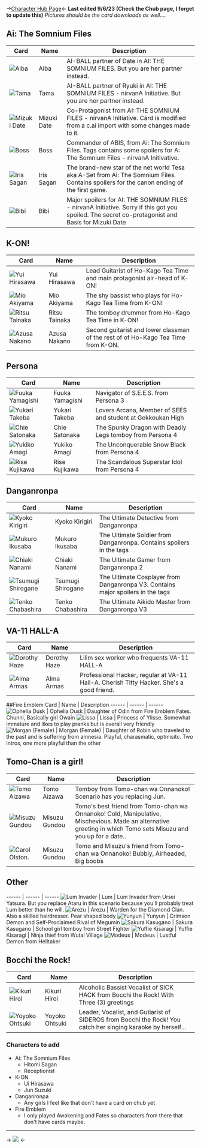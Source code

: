 ->[Character Hub Page](https://www.chub.ai/users/ritsubestgirl)<- 
**Last edited 9/6/23 (Check the Chub page, I forget to update this)**
*Pictures should be the card downloads as well....*

## Ai: The Somnium Files
Card | Name | Description 
------ | ------ | ------ 
 ![Aiba](https://files.catbox.moe/xdnx84.png)   | Aiba | AI-BALL partner of Date in AI: THE SOMNIUM FILES. But you are her partner instead.
 ![Tama](https://files.catbox.moe/jq8r8j.png)   | Tama | AI-BALL partner of Ryuki in AI: THE SOMNIUM FILES - nirvanA Initiative. But you are her partner instead.
 ![Mizuki Date](https://files.catbox.moe/poq17x.png)  | Mizuki Date | Co-Protagonist from AI: THE SOMNIUM FILES - nirvanA Initiative. Card is modified from a c.ai import with some changes made to it. 
 ![Boss](https://files.catbox.moe/ydfi6x.png)  | Boss | Commander of ABIS, from Ai: The Somnium Files. Tags contains some spoilers for A: The Somnium Files - nirvanA Initivative. 
 ![Iris Sagan](https://files.catbox.moe/jv0saw.png) | Iris Sagan | The brand-new star of the net world Tesa aka A-Set from Ai: The Somnium Files. Contains spoilers for the canon ending of the first game. 
 ![Bibi](https://files.catbox.moe/x7g9hy.png)  | Bibi | Major spoilers for AI: THE SOMNIUM FILES - nirvanA Initiative. Sorry if this got you spoiled. The secret co-protagonist and Basis for Mizuki Date

## K-ON!
Card | Name | Description 
------ | ------ | ------ 
 ![Yui Hirasawa](https://files.catbox.moe/g9ja09.png)    | Yui Hirasawa | Lead Guitarist of Ho-Kago Tea Time and main protagonist air-head of K-ON!
 ![Mio Akiyama](https://files.catbox.moe/5odqos.png)  | Mio Akiyama | The shy bassist who plays for Ho-Kago Tea Time from K-ON!
 ![Ritsu Tainaka](https://files.catbox.moe/r9zm0x.png)   | Ritsu Tainaka | The tomboy drummer from Ho-Kago Tea Time in K-ON!
 ![Azusa Nakano](https://files.catbox.moe/nlozjs.png)   | Azusa Nakano | Second guitarist and lower classman of the rest of of Ho-Kago Tea Time from K-ON. 


## Persona
Card | Name | Description 
------ | ------ | ------ 
 ![Fuuka Yamagishi](https://files.catbox.moe/fh30bs.png) | Fuuka Yamagishi | Navigator of S.E.E.S. from Persona 3
 ![Yukari Takeba](https://files.catbox.moe/0mwti4.png) | Yukari Takeba | Lovers Arcana, Member of SEES and student at Gekkoukan High
 ![Chie Satonaka](https://files.catbox.moe/9v4mvg.png) | Chie Satonaka | The Spunky Dragon with Deadly Legs tomboy from Persona 4
 ![Yukiko Amagi](https://files.catbox.moe/ef3d0b.png) | Yukiko Amagi | The Unconquerable Snow Black from Persona 4 
![Rise Kujikawa](https://files.catbox.moe/c1vdfb.png) | Rise Kujikawa | The Scandalous Superstar Idol from Persona 4

## Danganronpa
Card | Name | Description 
------ | ------ | ------ 
 ![Kyoko Kirigiri](https://files.catbox.moe/lwv5ov.png) | Kyoko Kirigiri |  The Ultimate Detective from Danganronpa
 ![Mukuro Ikusaba](https://files.catbox.moe/cc7kud.png) | Mukuro Ikusaba | The Ultimate Soldier from Danganronpa. Contains spoilers in the tags 
 ![Chiaki Nanami](https://files.catbox.moe/n6trws.png) | Chiaki Nanami | The Ultimate Gamer from Danganronpa 2
 ![Tsumugi Shirogane](https://files.catbox.moe/7vrbpe.png) | Tsumugi Shirogane | The Ultimate Cosplayer from Danganronpa V3. Contains major spoilers in the tags
 ![Tenko Chabashira](https://files.catbox.moe/c29q7r.png) | Tenko Chabashira | The  Ultimate Aikido Master from Danganronpa V3 

## VA-11 HALL-A 
Card | Name | Description 
------ | ------ | ------ 
 ![Dorothy Haze](https://files.catbox.moe/185eti.png) | Dorothy Haze | Lilim sex worker who frequents VA-11 HALL-A 
 ![Alma Armas](https://files.catbox.moe/43u0ah.png) | Alma Armas | Professional Hacker, regular at VA-11 Hall-A. Cherish Titty Hacker. She's a good friend. 

##Fire Emblem 
Card | Name | Description 
------ | ------ | ------ 
 ![Ophelia Dusk](https://files.catbox.moe/huypyu.png) | Ophelia Dusk | Daughter of Odin from Fire Emblem Fates. Chunni, Basically girl Owain 
 ![Lissa](https://files.catbox.moe/yjr9oa.png) | Lissa | Princess of Ylisse. Somewhat immature and likes to play pranks but is overall very friendly
 ![Morgan (Female)](https://files.catbox.moe/7ryhfo.png) | Morgan (Female)  | Daughter of Robin who traveled to the past and is suffering from amnesia. Playful, charasmatic, optmisitc. Two intros, one more playful than the other

## Tomo-Chan is a girl! 
Card | Name | Description 
------ | ------ | ------ 
 ![Tomo Aizawa](https://files.catbox.moe/4qg0ev.png) | Tomo Aizawa | Tomboy from Tomo-chan wa Onnanoko! Scenario has you replacing Jun.
 ![Misuzu Gundou](https://files.catbox.moe/15id7x.png) | Misuzu Gundou | Tomo's best friend from Tomo-chan wa Onnanoko! Cold, Manipulative, Mischevious. Made an alternative greeting in which Tomo sets Misuzu and you up for a date..
 ![Carol Olston.](https://files.catbox.moe/tth8ul.png) | Misuzu Gundou | Tomo and Misuzu's friend from Tomo-chan wa Onnanoko! Bubbly, Airheaded, Big boobs

## Other
------ | ------ | ------ 
 ![Lum Invader](https://files.catbox.moe/kfyi35.png) | Lum | Lum Invader from Ursei Yatsura. But you replace Ataru in this scenario because you'll probably treat Lum better than he will. 
 ![Arezu](https://files.catbox.moe/5c9car.png) | Arezu | Warden for the Diamond Clan. Also a skilled hairdresser. Pear shaped body
 ![Yunyun](https://files.catbox.moe/s1ycdy.png) | Yunyun | Crimson Demon and Self-Proclaimed Rival of Megumin
 ![Sakura Kasugano](https://files.catbox.moe/m5qbda.png) | Sakura Kasugano | School girl tomboy from Street Fighter
 ![Yuffie Kisaragi](https://files.catbox.moe/kg46qj.png) | Yuffie Kisaragi | Ninja thief from Wutai Village 
 ![Modeus](https://files.catbox.moe/qaizob.png) | Modeus | Lustful Demon from Helltaker

## Bocchi the Rock!
Card | Name | Description 
------ | ------ | ------ 
 ![Kikuri Hiroi](https://files.catbox.moe/11e1xw.png) | Kikuri Hiroi | Alcoholic Bassist Vocalist of SICK HACK from Bocchi the Rock! With Three (3) greetings 
 ![Yoyoko Ohtsuki](https://files.catbox.moe/sjnnmz.png) | Yoyoko Ohtsuki | Leader, Vocalist, and Gutiarist of SIDEROS from Bocchi the Rock! You catch her singing karaoke by herself... 

### Characters to add
- Ai: The Somnium Files 
  - Hitomi Sagan
  - Receptionist 
- K-ON 
    - Ui Hirasawa 
    - Jun Suzuki 
- Danganronpa 
   - Any girls I feel like that don't have a card on chub yet 
- Fire Emblem
  - I only played Awakening and Fates so characters from there that don't have cards maybe. 

***
-> ![](https://files.catbox.moe/ofeogs.png) <-